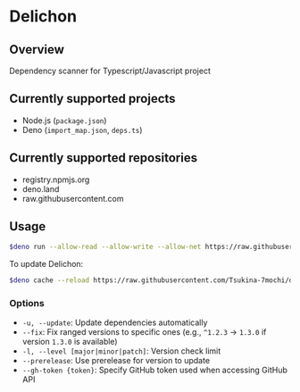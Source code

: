 # Delichon

## Overview

Dependency scanner for Typescript/Javascript project

## Currently supported projects

- Node.js (`package.json`)
- Deno (`import_map.json`, `deps.ts`)

## Currently supported repositories

- registry.npmjs.org
- deno.land
- raw.githubusercontent.com

## Usage

```sh
$deno run --allow-read --allow-write --allow-net https://raw.githubusercontent.com/Tsukina-7mochi/delichon/deploy/mod.js
```

To update Delichon:

```sh
$deno cache --reload https://raw.githubusercontent.com/Tsukina-7mochi/delichon/deploy/mod.js
```

### Options

- `-u, --update`: Update dependencies automatically
- `--fix`: Fix ranged versions to specific ones (e.g., `^1.2.3` -> `1.3.0` if version `1.3.0` is available)
- `-l, --level [major|minor|patch]`: Version check limit
- `--prerelease`: Use prerelease for version to update
- `--gh-token {token}`: Specify GitHub token used when accessing GitHub API
